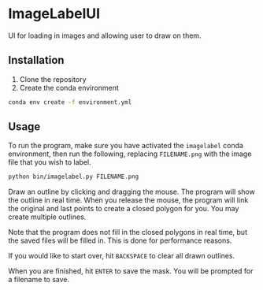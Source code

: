 # ImageLabelUI
UI for loading in images and allowing user to draw on them.

## Installation

1. Clone the repository
2. Create the conda environment

```bash
conda env create -f environment.yml
```
## Usage
To run the program, make sure you have activated the `imagelabel` conda environment, then run the following, replacing `FILENAME.png` with the image file that you wish to label.

```bash
python bin/imagelabel.py FILENAME.png
```

Draw an outline by clicking and dragging the mouse. The program will show the outline in real time. When you release the mouse, the program will link the original and last points to create a closed polygon for you. You may create multiple outlines.

Note that the program does not fill in the closed polygons in real time, but the saved files will be filled in. This is done for performance reasons.

If you would like to start over, hit `BACKSPACE` to clear all drawn outlines.

When you are finished, hit `ENTER` to save the mask. You will be prompted for a filename to save. 
